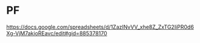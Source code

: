 # PF

https://docs.google.com/spreadsheets/d/1ZazINvVV_xhe8Z_ZxTG2IiPR0d6Xg-VjM7akioREavc/edit#gid=885378170
